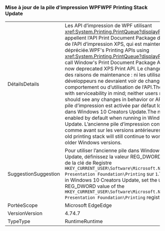 ### <a name="wpf-printing-stack-update"></a><span data-ttu-id="ee83c-101">Mise à jour de la pile d’impression WPF</span><span class="sxs-lookup"><span data-stu-id="ee83c-101">WPF Printing Stack Update</span></span>

|   |   |
|---|---|
|<span data-ttu-id="ee83c-102">Détails</span><span class="sxs-lookup"><span data-stu-id="ee83c-102">Details</span></span>|<span data-ttu-id="ee83c-103">Les API d’impression de WPF utilisant <xref:System.Printing.PrintQueue?displayProperty=name> appellent l’API Print Document Package de Windows au lieu de l’API d’impression XPS, qui est maintenant dépréciée.</span><span class="sxs-lookup"><span data-stu-id="ee83c-103">WPF's Printing APIs using <xref:System.Printing.PrintQueue?displayProperty=name> now call Window's Print Document Package API in favor of the now deprecated XPS Print API.</span></span> <span data-ttu-id="ee83c-104">Le changement a été fait pour des raisons de maintenance : ni les utilisateurs ni les développeurs ne devraient voir de changements de comportement ou d’utilisation de l’API.</span><span class="sxs-lookup"><span data-stu-id="ee83c-104">The change was made with serviceability in mind; neither users nor developers should see any changes in behavior or API usage.</span></span> <span data-ttu-id="ee83c-105">La nouvelle pile d’impression est activée par défaut lors de l’exécution dans Windows 10 Creators Update.</span><span class="sxs-lookup"><span data-stu-id="ee83c-105">The new printing stack is enabled by default when running in Windows 10 Creators Update.</span></span> <span data-ttu-id="ee83c-106">L’ancienne pile d’impression continue de fonctionner comme avant sur les versions antérieures de Windows.</span><span class="sxs-lookup"><span data-stu-id="ee83c-106">The old printing stack will still continue to work just as before in older Windows versions.</span></span>|
|<span data-ttu-id="ee83c-107">Suggestion</span><span class="sxs-lookup"><span data-stu-id="ee83c-107">Suggestion</span></span>|<span data-ttu-id="ee83c-108">Pour utiliser l’ancienne pile dans Windows 10 Creators Update, définissez la valeur REG_DWORD <code>UseXpsOMPrinting</code> de la clé de Registre <code>HKEY_CURRENT_USER\Software\Microsoft\.NETFramework\Windows Presentation Foundation\Printing</code> sur <code>1</code>.</span><span class="sxs-lookup"><span data-stu-id="ee83c-108">To use the old stack in Windows 10 Creators Update, set the <code>UseXpsOMPrinting</code> REG_DWORD value of the <code>HKEY_CURRENT_USER\Software\Microsoft\.NETFramework\Windows Presentation Foundation\Printing</code> registry key to <code>1</code>.</span></span>|
|<span data-ttu-id="ee83c-109">Portée</span><span class="sxs-lookup"><span data-stu-id="ee83c-109">Scope</span></span>|<span data-ttu-id="ee83c-110">Microsoft Edge</span><span class="sxs-lookup"><span data-stu-id="ee83c-110">Edge</span></span>|
|<span data-ttu-id="ee83c-111">Version</span><span class="sxs-lookup"><span data-stu-id="ee83c-111">Version</span></span>|<span data-ttu-id="ee83c-112">4.7</span><span class="sxs-lookup"><span data-stu-id="ee83c-112">4.7</span></span>|
|<span data-ttu-id="ee83c-113">Type</span><span class="sxs-lookup"><span data-stu-id="ee83c-113">Type</span></span>|<span data-ttu-id="ee83c-114">Runtime</span><span class="sxs-lookup"><span data-stu-id="ee83c-114">Runtime</span></span>|


